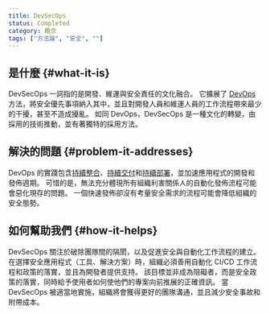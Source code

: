 ```yaml
---
title: DevSecOps
status: Completed
category: 概念
tags: ["方法論", "安全", ""]
---
```


## 是什麼 {#what-it-is}

DevSecOps 一詞指的是開發、維運與安全責任的文化融合。
它擴展了 [DevOps](/zh-tw/devops) 方法，將安全優先事項納入其中，並且對開發人員和維運人員的工作流程帶來最少的干擾，甚至不造成擾亂。
如同 DevOps，DevSecOps 是一種文化的轉變，由採用的技術推動，並有著獨特的採用方法。

## 解決的問題 {#problem-it-addresses}

DevOps 的實踐包含[持續整合](/zh-tw/continuous-integration)、[持續交付](/zh-tw/continuous-delivery/)和[持續部署](/zh-tw/continuous-deployment)，並加速應用程式的開發和發佈週期。
可惜的是，無法充分體現所有組織利害關係人的自動化發佈流程可能會惡化現存的問題。
一個快速發佈卻沒有考量安全需求的流程可能會降低組織的安全態勢。

## 如何幫助我們 {#how-it-helps}

DevSecOps 關注於破除團隊間的隔閡，以及促進安全與自動化工作流程的建立。
在選擇安全應用程式（工具、解決方案）時，組織必須善用自動化 CI/CD 工作流程和政策的落實，並且為開發者提供支持。
該目標並非成為阻礙者，而是安全政策的落實，同時給予使用者如何使他們的專案向前推展的正確資訊。
當 DevSecOps 被適當地實施，組織將會獲得更好的團隊溝通，並且減少安全事故和附帶成本。
